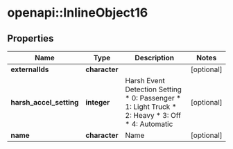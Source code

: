 # openapi::InlineObject16

## Properties
Name | Type | Description | Notes
------------ | ------------- | ------------- | -------------
**externalIds** | **character** |  | [optional] 
**harsh_accel_setting** | **integer** | Harsh Event Detection Setting * 0: Passenger * 1: Light Truck * 2: Heavy * 3: Off * 4: Automatic | [optional] 
**name** | **character** | Name | [optional] 


